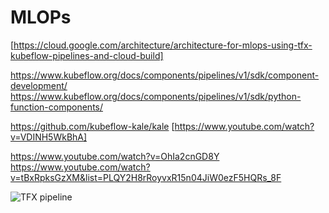 # MLOPs

[https://cloud.google.com/architecture/architecture-for-mlops-using-tfx-kubeflow-pipelines-and-cloud-build]

https://www.kubeflow.org/docs/components/pipelines/v1/sdk/component-development/
https://www.kubeflow.org/docs/components/pipelines/v1/sdk/python-function-components/

https://github.com/kubeflow-kale/kale [https://www.youtube.com/watch?v=VDINH5WkBhA] 

https://www.youtube.com/watch?v=OhIa2cnGD8Y
https://www.youtube.com/watch?v=tBxRpksGzXM&list=PLQY2H8rRoyvxR15n04JiW0ezF5HQRs_8F


![TFX pipeline](https://github.com/GourBera/MLOPs---Kubeflow-Pipeline-with-TFX-and-VortexAI/assets/37293512/8227fa87-fc4a-412a-8d60-b3d6a8bbdd45)
